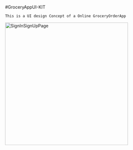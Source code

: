#GroceryAppUI-KIT

    This is a UI design Concept of a Online GroceryOrderApp

<a href="https://user-images.githubusercontent.com/66129155/83941976-42624880-a80d-11ea-96ab-bd0b6fc533df.jpg
"><img src="https://user-images.githubusercontent.com/66129155/83941976-42624880-a80d-11ea-96ab-bd0b6fc533df.jpg" 
title="SignInSignUpPage" height=400/></a>
